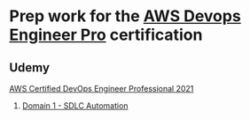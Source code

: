 # Prep work for the [AWS Devops Engineer Pro](https://aws.amazon.com/certification/certified-devops-engineer-professional/?ch=sec&sec=rmg&d=1) certification

## Udemy
[AWS Certified DevOps Engineer Professional 2021](https://www.udemy.com/course/aws-certified-devops-engineer-professional-hands-on/)

1. [Domain 1 - SDLC Automation](https://github.com/ccliver/devops-pro-prep/udemy/domain1)
